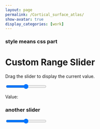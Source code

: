 ```yaml
---
layout: page
permalink: /Cortical_surface_atlas/
show-avatar: true
display_categories: [work]
---
```


### style means css part
<html>
<head>
<meta name="viewport" content="width=device-width, initial-scale=1">
<style>
.slidecontainer {
  width: 100%;
}

.slider {
  -webkit-appearance: none;
  width: 100%;
  height: 25px;
  background: #d3d3d3;
  outline: none;
  opacity: 0.7;
  -webkit-transition: .2s;
  transition: opacity .2s;
}

.slider:hover {
  opacity: 1;
}

.slider::-webkit-slider-thumb {
  -webkit-appearance: none;
  appearance: none;
  width: 25px;
  height: 25px;
  background: #04AA6D;
  cursor: pointer;
}

.slider::-moz-range-thumb {
  width: 25px;
  height: 25px;
  background: #04AA6D;
  cursor: pointer;
}

.slider input[type="range"] {
-webkit-appearance:none !important;
width: 420px;
height: 2px;
background: black;
border: none;
outline: none;
}
.slider input[type="range"]::-webkit-slider-thumb {
-webkit-appearance: none !important;
width: 30px;
height:30px;
background: black;
border: 2px solid black;
border-radius: 50%;
cursor: pointer;
}
.slider input[type="range"]::-webkit-slider-thumb:hover {
background: black;
}

section {
  text-align: center;
}
figure {
  margin: 0;
}
h2 {
  position: absolute;
  color: white;
  font-size: 5em;
  font-family: sans-serif;
/*   bottom: 0; */
/*   right: 40%; */
}

section > figure {
  position: absolute;
  height: 90vh;
  display: flex;
  width: 100vw;
  justify-content: center;
}

section > figure > img {
  height: inherit;
}

section > figure {
  opacity: 0;
}

input {
  width: 20vw;
}
</style>
</head>
<body>

<h1>Custom Range Slider</h1>
<p>Drag the slider to display the current value.</p>

<div class="slidecontainer">
  <input type="range" min="1" max="100" value="50" class="slider" id="myRange">
  <p>Value: <span id="demo"></span></p>
</div>

<script>
var slider = document.getElementById("myRange");
var output = document.getElementById("demo");
output.innerHTML = slider.value;

slider.oninput = function() {
  output.innerHTML = this.value;
}
</script>

</body>

### another slider

<section class="timemachine">
<form action="">
 <input type="range" min="1" max="100" value="50" class="slider" id="myRange">
</form>
</section>

<script>
var images;
function jsonFlickrApi(data) {
  console.log(data);
  images = data.photos.photo.map(function(photo){return photo.url_z});
  image_elements = images.map(function(mg, i) {
    var img = document.createElement('img');
    img.src = mg;
    var numb = document.createElement('h2');
    // numb.textContent = i+1;
    var fig = document.createElement('figure');
    fig.appendChild(img);
    fig.appendChild(numb);
    document.querySelector('section').appendChild(fig); 
    return fig;
  });
   var slider = document.querySelector('input');
  slider.min = 0;
  slider.max = slider.value = images.length - 1;
  image_elements[slider.max].style.opacity = 1;
  // slider.step = 0.01;
  slider.addEventListener('input', function(e) {
  // console.log(Math.floor(e.target.value));
    image_elements.forEach(function(e){e.style.opacity=0;
                                       // e.style.zIndex=-100;
                                      });
    image_elements[Math.floor(e.target.value)].style.opacity = 1;
    // image_elements[Math.floor(e.target.value)].style.zIndex=100;
}); 
}
 
</script>

<script src="https://api.flickr.com/services/rest/?method=flickr.people.getPublicPhotos&api_key=603db98e0031fb25a3e3a6fc44502683&user_id=25053835@N03&per_page=50&format=json&extras=description,license,date_upload,date_taken,owner_name,icon_server,original_format,last_update,geo,tags,machine_tags,o_dims,views,media,path_alias,url_sq,url_t,url_s,url_q,url_m,url_n,url_z,url_c,url_l,url_o">
</script>
</html>




























